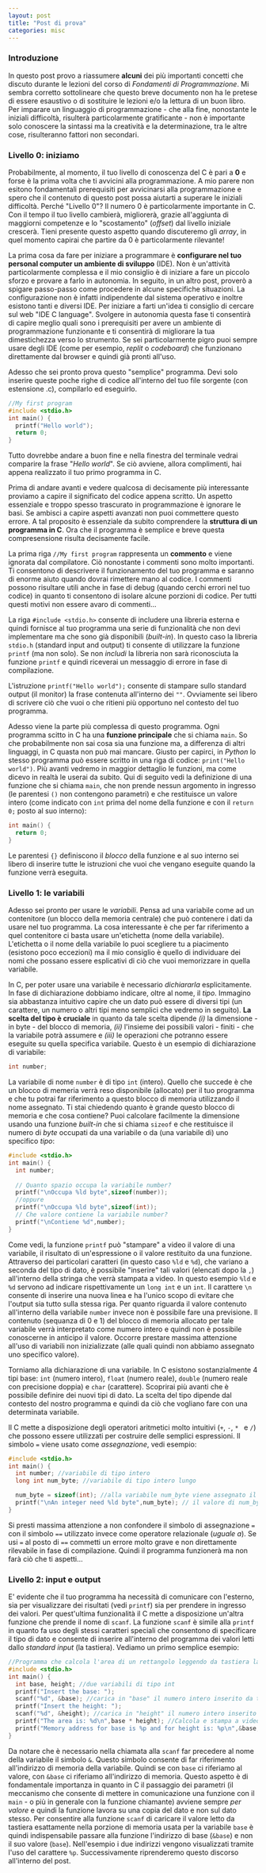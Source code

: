 ```yaml
---
layout: post
title: "Post di prova"
categories: misc
---
```


### Introduzione

In questo post provo a riassumere **alcuni** dei più importanti concetti che discuto durante le lezioni del corso di *Fondamenti di Programmazione*. Mi sembra corretto sottolineare che questo breve documento non ha le pretese di essere esaustivo o di sostituire le lezioni e/o la lettura di un buon libro. Per imparare un linguaggio di programmazione - che alla fine, nonostante le iniziali difficoltà, risulterà particolarmente gratificante - non è importante solo conoscere la sintassi ma la creatività e la determinazione, tra le altre cose, risulteranno fattori non secondari.

### Livello 0: iniziamo

Probabilmente, al momento, il tuo livello di conoscenza del C è pari a **0** e forse è la prima volta che ti avvicini alla programmazione. A mio parere non esitono fondamentali prerequisiti per avvicinarsi alla programmazione e spero che il contenuto di questo post possa aiutarti a superare le iniziali difficoltà. Perché "Livello 0"? Il numero 0 è particolarmente importante in C. Con il tempo il tuo livello cambierà, migliorerà, grazie all'aggiunta di maggiorni competenze e lo "scostamento" (*offset*) dal livello iniziale crescerà. Tieni presente questo aspetto quando discuteremo gli *array*, in quel momento capirai che partire da 0 è particolarmente rilevante!

La prima cosa da fare per iniziare a programmare è **configurare nel tuo personal computer un ambiente di sviluppo** (IDE). Non è un'attività particolarmente complessa e il mio consiglio è di iniziare a fare un piccolo sforzo e provare a farlo in autonomia. In seguito, in un altro post, proverò a spigare passo-passo come procedere in alcune specifiche situazioni. La configurazione non è infatti indipendente dal sistema operativo e inoltre esistono tanti e diversi IDE. Per iniziare a farti un'idea ti consiglio di cercare sul web "IDE C language". Svolgere in autonomia questa fase ti consentirà di capire meglio quali sono i prerequisiti per avere un ambiente di programmazione funzionante e ti consentirà di migliorare la tua dimestichezza verso lo strumento. Se sei particolarmente pigro puoi sempre usare degli IDE (come per esempio, *replit* o *codeboard*) che funzionano direttamente dal browser e quindi già pronti all'uso.

Adesso che sei pronto prova questo "semplice" programma. Devi solo inserire queste poche righe di codice all'interno del tuo file sorgente (con estensione .c), compilarlo ed eseguirlo.

```c
//My first program
#include <stdio.h>
int main() {
  printf("Hello world");
  return 0;
}
```

Tutto dovrebbe andare a buon fine e nella finestra del terminale vedrai comparire la frase "*Hello world*". Se ciò avviene, allora complimenti, hai appena realizzato il tuo primo programma in C.

Prima di andare avanti e vedere qualcosa di decisamente più interessante proviamo a capire il significato del codice appena scritto. Un aspetto essenziale e troppo spesso trascurato in programmazione è ignorare le basi. Se ambisci a capire aspetti avanzati non puoi commettere questo errore. A tal proposito è essenziale da subito comprendere la **struttura di un programma in C**. Ora che il programma è semplice e breve questa compresensione risulta decisamente facile.

La prima riga `//My first program` rappresenta un **commento** e viene ignorata dal compilatore. Ciò nonostante i commenti sono molto importanti. Ti consentono di descrivere il funzionamento del tuo programma e saranno di enorme aiuto quando dovrai rimettere mano al codice. I commenti possono risultare utili anche in fase di debug (quando cerchi errori nel tuo codice) in quanto ti consentono di isolare alcune porzioni di codice. Per tutti questi motivi non essere avaro di commenti...

La riga `#include <stdio.h>` consente di includere una libreria esterna e quindi fornisce al tuo programma una serie di funzionalità che non devi implementare ma che sono già disponibili (*built-in*). In questo caso la libreria `stdio.h` (standard input and output) ti consente di utilizzare la funzione `printf` (ma non solo). Se non *includi* la libreria non sarà riconosciuta la funzione `printf` e quindi riceverai un messaggio di errore in fase di compilazione.

L'istruzione `printf("Hello world");` consente di stampare sullo standard output (il monitor) la frase contenuta all'interno dei `""`. Ovviamente sei libero di scrivere ciò che vuoi o che ritieni più opportuno nel contesto del tuo programma.

Adesso viene la parte più complessa di questo programma. Ogni programma scitto in C ha una **funzione principale** che si chiama `main`. So che probabilmente non sai cosa sia una funzione ma, a differenza di altri linguaggi, in C quasta non può mai mancare. Giusto per capirci, in *Python* lo stesso programma può essere scritto in una riga di codice: `print("Hello world")`. Più avanti vedremo in maggior dettaglio le funzioni, ma come dicevo in realtà le userai da subito. Qui di seguito vedi la definizione di una funzione che si chiama `main`, che non prende nessun argomento in ingresso (le parentesi `()` non contengono parametri) e che restituisce un valore intero (come indicato con `int` prima del nome della funzione e con il `return 0;` posto al suo interno):

```c
int main() {  
  return 0;
}
```

Le parentesi `{}` definiscono il *blocco* della funzione e al suo interno sei libero di inserire tutte le istruzioni che vuoi che vengano eseguite quando la funzione verrà eseguita.

### Livello 1: le variabili

Adesso sei pronto per usare le *variabili*. Pensa ad una variabile come ad un contenitore (un blocco della memoria centrale) che può contenere i dati da usare nel tuo programma. La cosa interessante è che per far riferimento a quel contenitore ci basta usare un'etichetta (nome della variabile). L'etichetta o il nome della variabile lo puoi scegliere tu a piacimento (esistono poco eccezioni) ma il mio consiglio è quello di individuare dei nomi che possano essere esplicativi di ciò che vuoi memorizzare in quella variabile.

In C, per poter usare una variabile è necessario *dichiararla* esplicitamente. In fase di dichiarazione dobbiamo indicare, oltre al nome, il *tipo*. Immagino sia abbastanza intuitivo capire che un dato può essere di diversi tipi (un carattere, un numero o altri tipi meno semplici che vedremo in seguito). **La scelta del tipo è cruciale** in quanto da tale scelta dipende *(i)* la dimensione - in byte - del blocco di memoria, *(ii)* l'insieme dei possibili valori - finiti - che la variabile potrà assumere e *(iii)* le operazioni che potranno essere eseguite su quella specifica variabile. Questo è un esempio di dichiarazione di variabile: 

```c
int number;
```

La variabile di nome `number` è di tipo `int` (intero). Quello che succede è che un blocco di memeria verrà reso disponibile (allocato) per il tuo programma e che tu potrai far riferimento a questo blocco di memoria utilizzando il nome assegnato. Ti stai chiedendo quanto è grande questo blocco di memoria e che cosa contiene? Puoi calcolare facilmente la dimensione usando una funzione *built-in* che si chiama `sizeof` e che restituisce il numero di *byte* occupati da una variabile o da (una variabile di) uno specifico *tipo*:

```c
#include <stdio.h>
int main() {
  int number;
  
  // Quanto spazio occupa la variabile number?
  printf("\nOccupa %ld byte",sizeof(number));
  //oppure
  printf("\nOccupa %ld byte",sizeof(int));
  // Che valore contiene la variabile number?
  printf("\nContiene %d",number);
}
```

Come vedi, la funzione `printf` può "stampare" a video il valore di una variabile, il risultato di un'espressione o il valore restituito da una funzione. Attraverso dei particolari caratteri (in questo caso `%ld` e `%d`), che variano a seconda del tipo di dato, è possibile "inserire" tali valori (elencati dopo la `,`) all'interno della stringa che verrà stampata a video. In questo esempio `%ld` e `%d` servono ad indicare rispettivamente un `long int` e un `int`. Il carattere `\n` consente di inserire una nuova linea e ha l'unico scopo di evitare che l'output sia tutto sulla stessa riga.
Per quanto riguarda il valore contenuto all'interno della variabile `number` invece non è possibile fare una previsione. Il contenuto (sequanza di 0 e 1) del blocco di memoria allocato per tale variabile verrà interpretato come numero intero e quindi non è possibile conoscerne in anticipo il valore. Occorre prestare massima attenzione all'uso di variabili non inizializzate (alle quali quindi non abbiamo assegnato uno specifico valore).

Torniamo alla dichiarazione di una variabile. In C esistono sostanzialmente 4 tipi base: `int` (numero intero), `float` (numero reale), `double` (numero reale con precisione doppia) e `char` (carattere). Scoprirai più avanti che è possibile definire dei nuovi tipi di dato. La scelta del tipo dipende dal contesto del nostro programma e quindi da ciò che vogliano fare con una determinata variabile.

Il C mette a disposizione degli operatori aritmetici molto intuitivi (`+`, `-`, `* ` e `/`) che possono essere utilizzati per costruire delle semplici espressioni. Il simbolo `=` viene usato come *assegnazione*, vedi esempio: 

```c
#include <stdio.h>
int main() {
  int number; //variabile di tipo intero
  long int num_byte; //variabile di tipo intero lungo 

  num_byte = sizeof(int); //alla variabile num_byte viene assegnato il valore restituito dalla funzione sizeof()
  printf("\nAn integer need %ld byte",num_byte); // il valore di num_byte viene stampato a video
}
```

Si presti massima attenzione a non confondere il simbolo di assegnazione `=` con il simbolo `==` utilizzato invece come operatore relazionale (*uguale a*). Se usi `=` al posto di `==` commetti un errore molto grave e non direttamente rilevabile in fase di compilazione. Quindi il programma funzionerà ma non farà ciò che ti aspetti... 


### Livello 2: input e output

E' evidente che il tuo programma ha necessità di comunicare con l'esterno, sia per visualizzare dei risultati (vedi `printf`) sia per prendere in ingresso dei valori. Per quest'ultima funzionalità il C mette a disposizione un'altra funzione che prende il nome di `scanf`. La funzione `scanf` è simile alla `printf` in quanto fa uso degli stessi caratteri speciali che consentono di specificare il tipo di dato e consente di inserire all'interno del programma dei valori letti dallo *standard input* (la tastiera). Vediamo un primo semplice esempio: 

```c
//Programma che calcola l'area di un rettangolo leggendo da tastiera la base e l'altezza
#include <stdio.h>
int main() {
  int base, height; //due variabili di tipo int
  printf("Insert the base: ");
  scanf("%d", &base); //carica in "base" il numero intero inserito da tastiera
  printf("Insert the height: ");
  scanf("%d", &height); //carica in "height" il numero intero inserito da tastiera
  printf("The area is: %d\n",base * height); //Calcola e stampa a video l'area del rettangolo
  printf("Memory address for base is %p and for height is: %p\n",&base, &height); //Visualizza gi indirizzi di memoria delle due variabili
}
```

Da notare che è necessario nella chiamata alla `scanf` far precedere al nome della variabile il simbolo `&`. Questo simbolo consente di far riferimento all'indirizzo di memoria della variabile. Quindi se con `base` ci riferiamo al valore, con `&base` ci riferiamo all'indirizzo di memoria. Questo aspetto è di fondamentale importanza in quanto in C il passaggio dei parametri (il meccanismo che consente di mettere in comunicazione una funzione con il `main` - o più in generale con la funzione chiamante) avviene sempre *per valore* e quindi la funzione lavora su una copia del dato e non sul dato stesso. Per consentire alla funzione `scanf` di caricare il valore letto da tastiera esattamente nella porzione di memoria usata per la variabile `base` è quindi indispensabile passare alla funzione l'indirizzo di base (`&base`) e non il suo valore (`base`). Nell'esempio i due indirizzi vengono visualizzati tramite l'uso del carattere `%p`. Successivamente riprenderemo questo discorso all'interno del post.
